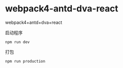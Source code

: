 # webpack4-antd-dva-react
webpack4+antd+dva+react

启动程序
```
npm run dev
```

打包
```
npm run production
```